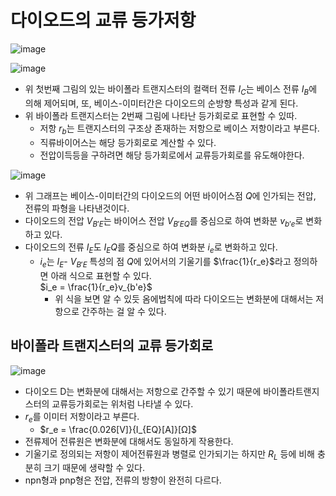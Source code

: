 # 다이오드의 교류 등가저항
![image](https://github.com/user-attachments/assets/7e335f16-2dee-4b67-af48-bfdc1c7671fd)

![image](https://github.com/user-attachments/assets/e971847b-ae2e-4a27-940d-6ded200a6694)

- 위 첫번째 그림의 있는 바이폴라 트랜지스터의 컬랙터 전류 $I_C$는 베이스 전류 $I_B$에 의해 제어되며, 또, 베이스-이미터간은 다이오드의 순방향 특성과 같게 된다.
- 위 바이폴라 트랜지스터는 2번째 그림에 나타난 등가회로로 표현할 수 있따.
  - 저항 $r_b$는 트랜지스터의 구조상 존재하는 저항으로 베이스 저항이라고 부른다.
  - 직류바이어스는 해당 등가회로로 계산할 수 있다.
  - 전압이득등을 구하려면 해당 등가회로에서 교류등가회로를 유도해야한다.

![image](https://github.com/user-attachments/assets/a954bf2c-6894-43dc-9e04-376eb054e9e1)

- 위 그래프는 베이스-이미터간의 다이오드의 어떤 바이어스점 $Q$에 인가되는 전압, 전류의 파형을 나타낸것이다.
- 다이오드의 전압 $V_{B'E}$는 바이어스 전압 $V_{B'EQ}$를 중심으로 하여 변화분 $v_{b'e}$로 변화하고 있다.
- 다이오드의 전류 $I_E$도 $I_EQ$를 중심으로 하여 변화분 $i_e$로 변화하고 있다.
  - $i_e$는 $I_E$- $V_{B'E}$ 특성의 점 $Q$에 있어서의 기울기를 $\frac{1}{r_e}$라고 정의하면 아래 식으로 표현할 수 있다.<br>$i_e = \frac{1}{r_e}v_{b'e}$
    - 위 식을 보면 알 수 있듯 옴에법칙에 따라 다이오드는 변화분에 대해서는 저항으로 간주하는 걸 알 수 있다.

## 바이폴라 트랜지스터의 교류 등가회로
![image](https://github.com/user-attachments/assets/8451a15a-6e78-4a06-a0e7-7c3b287ccf12)

- 다이오드 D는 변화분에 대해서는 저항으로 간주할 수 있기 때문에 바이폴라트랜지스터의 교류등가회로는 위처럼 나타낼 수 있다.
- $r_e$를 이미터 저항이라고 부른다.
  - $r_e = \frac{0.026[V]}{I_{EQ}[A]}[Ω]$
- 전류제어 전류원은 변화분에 대해서도 동일하게 작용한다.
- 기울기로 정의되는 저항이 제어전류원과 병렬로 인가되기는 하지만 $R_L$ 등에 비해 충분히 크기 때문에 생략할 수 있다.
- npn형과 pnp형은 전압, 전류의 방향이 완전히 다르다.
